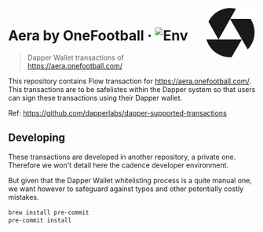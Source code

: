 <img src="./images/logo.svg" alt="Aera by OneFootball Logo" align="right">

# Aera by OneFootball &middot; ![Env](https://img.shields.io/badge/env-testnet-orange?style=flat-square)

> Dapper Wallet transactions of https://aera.onefootball.com/

This repository contains Flow transaction for https://aera.onefootball.com/. This transactions are to be safelistes within the Dapper system so that users can sign these transactions using their Dapper wallet.

Ref: https://github.com/dapperlabs/dapper-supported-transactions

## Developing

These transactions are developed in another repository, a private one.
Therefore we won't detail here the cadence developer environment.

But given that the Dapper Wallet whitelisting process is a quite manual one,
we want however to safeguard against typos and other potentially costly mistakes.

```shell
brew install pre-commit
pre-commit install
```
